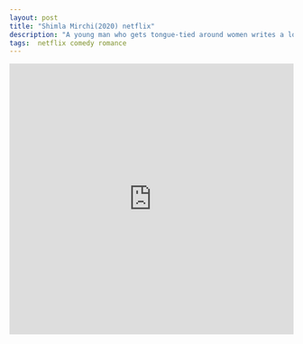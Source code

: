 ```yaml
---
layout: post
title: "Shimla Mirchi(2020) netflix"
description: "A young man who gets tongue-tied around women writes a love letter to his crush, but it ends up in the hands of her mother, who thinks its for her."
tags:  netflix comedy romance
---
```



<div class="responsive-container">
<iframe src="https://drive.google.com/file/d/1To2PZiP4CMOOZL8sFQDMBLZNtTLMFcRA/preview" frameborder="0" marginwidth="0" marginheight="0" scrolling="NO" width="100%" height="480" allowfullscreen></iframe>
<div style="width: 80px; height: 80px; position: absolute; opacity: 0; right: 0px; top: 0px;"> </div></div>